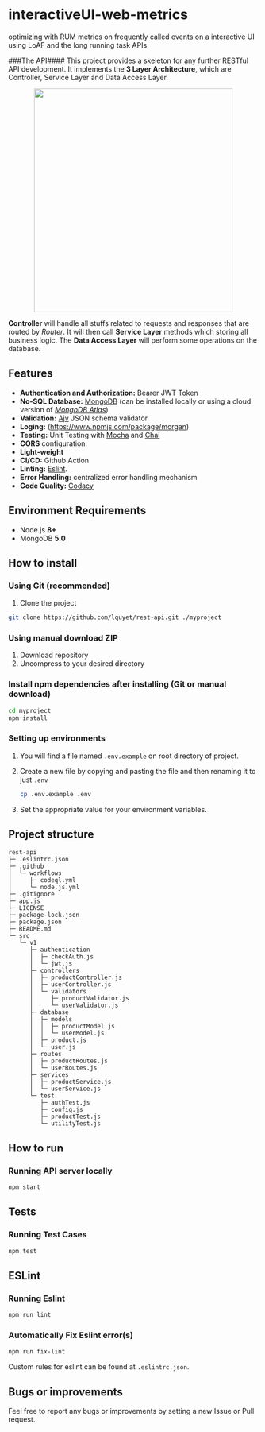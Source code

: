 # interactiveUI-web-metrics
optimizing with RUM metrics on frequently called events on a interactive UI using LoAF and the long running task APIs



###The API####
This project provides a skeleton for any further RESTful API development. It implements the **3 Layer Architecture**, which are Controller, Service Layer and Data Access Layer.

<p align="center"> <img src="https://i.imgur.com/Qc1evoH.png" width="400" height="450" align="center"> </p>

**Controller** will handle all stuffs related to requests and responses that are routed by *Router*. It will then call **Service Layer** methods which storing all business logic. The **Data Access Layer** will perform some operations on the database.
## Features

- **Authentication and Authorization:** Bearer JWT Token
- **No-SQL Database:** [MongoDB](https://www.mongodb.com/) (can be installed locally or using a cloud version of [*MongoDB Atlas*](https://www.mongodb.com/atlas))
- **Validation:** [Ajv](https://ajv.js.org/) JSON schema validator
- **Loging:** (https://www.npmjs.com/package/morgan)
- **Testing:** Unit Testing with [Mocha](https://mochajs.org/) and [Chai](https://www.chaijs.com/)
- **CORS** configuration.
- **Light-weight**
- **CI/CD:** Github Action
- **Linting:**  [Eslint](https://eslint.org/).
- **Error Handling:** centralized error handling mechanism
- **Code Quality:** [Codacy](https://www.codacy.com/)

## Environment Requirements

- Node.js **8+**
- MongoDB **5.0**

## How to install

### Using Git (recommended)

1. Clone the project

```bash
git clone https://github.com/lquyet/rest-api.git ./myproject
```

### Using manual download ZIP

1. Download repository
2. Uncompress to your desired directory

### Install npm dependencies after installing (Git or manual download)

```bash
cd myproject
npm install
```

### Setting up environments

1. You will find a file named `.env.example` on root directory of project.
2. Create a new file by copying and pasting the file and then renaming it to just `.env`

    ```bash
    cp .env.example .env
    ```

3. Set the appropriate value for your environment variables.

## Project structure

```text
rest-api
├─ .eslintrc.json
├─ .github
│  └─ workflows
│     ├─ codeql.yml
│     └─ node.js.yml
├─ .gitignore
├─ app.js
├─ LICENSE
├─ package-lock.json
├─ package.json
├─ README.md
└─ src
   └─ v1
      ├─ authentication
      │  ├─ checkAuth.js
      │  └─ jwt.js
      ├─ controllers
      │  ├─ productController.js
      │  ├─ userController.js
      │  └─ validators
      │     ├─ productValidator.js
      │     └─ userValidator.js
      ├─ database
      │  ├─ models
      │  │  ├─ productModel.js
      │  │  └─ userModel.js
      │  ├─ product.js
      │  └─ user.js
      ├─ routes
      │  ├─ productRoutes.js
      │  └─ userRoutes.js
      ├─ services
      │  ├─ productService.js
      │  └─ userService.js
      └─ test
         ├─ authTest.js
         ├─ config.js
         ├─ productTest.js
         └─ utilityTest.js
```

## How to run

### Running API server locally

```bash
npm start
```

## Tests

### Running Test Cases

```bash
npm test
```

## ESLint

### Running Eslint

```bash
npm run lint
```

### Automatically Fix Eslint error(s)

```bash
npm run fix-lint
```

Custom rules for eslint can be found at `.eslintrc.json`.

## Bugs or improvements

Feel free to report any bugs or improvements by setting a new Issue or Pull request.
